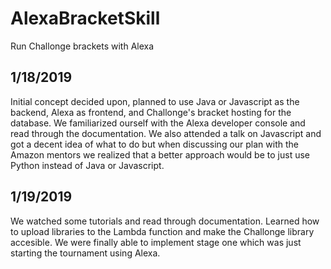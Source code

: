 # AlexaBracketSkill
Run Challonge brackets with Alexa

## 1/18/2019
Initial concept decided upon, planned to use Java or Javascript as the backend, Alexa as frontend, and Challonge's bracket hosting for the database. We familiarized ourself with the Alexa developer console and read through the documentation. We also attended a talk on Javascript and got a decent idea of what to do but when discussing our plan with the Amazon mentors we realized that a better approach would be to just use Python instead of Java or Javascript.

## 1/19/2019
We watched some tutorials and read through documentation. Learned how to upload libraries to the Lambda function and make the Challonge library accesible. We were finally able to implement stage one which was just starting the tournament using Alexa.
